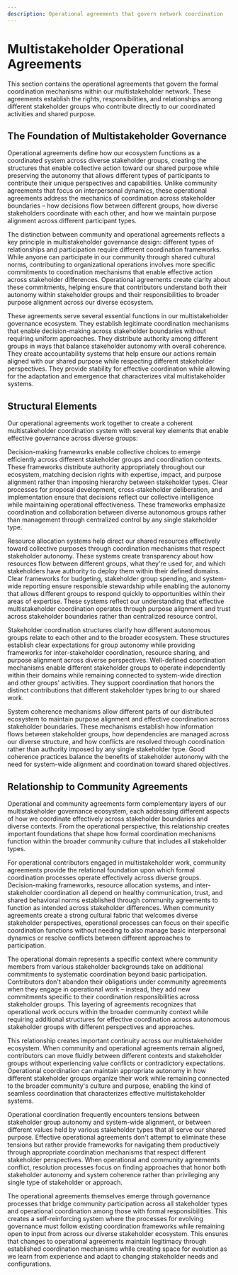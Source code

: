 ```yaml
---
description: Operational agreements that govern network coordination
---
```


# Multistakeholder Operational Agreements

This section contains the operational agreements that govern the formal coordination mechanisms within our multistakeholder network. These agreements establish the rights, responsibilities, and relationships among different stakeholder groups who contribute directly to our coordinated activities and shared purpose.

## The Foundation of Multistakeholder Governance

Operational agreements define how our ecosystem functions as a coordinated system across diverse stakeholder groups, creating the structures that enable collective action toward our shared purpose while preserving the autonomy that allows different types of participants to contribute their unique perspectives and capabilities. Unlike community agreements that focus on interpersonal dynamics, these operational agreements address the mechanics of coordination across stakeholder boundaries – how decisions flow between different groups, how diverse stakeholders coordinate with each other, and how we maintain purpose alignment across different participant types.

The distinction between community and operational agreements reflects a key principle in multistakeholder governance design: different types of relationships and participation require different coordination frameworks. While anyone can participate in our community through shared cultural norms, contributing to organizational operations involves more specific commitments to coordination mechanisms that enable effective action across stakeholder differences. Operational agreements create clarity about these commitments, helping ensure that contributors understand both their autonomy within stakeholder groups and their responsibilities to broader purpose alignment across our diverse ecosystem.

These agreements serve several essential functions in our multistakeholder governance ecosystem. They establish legitimate coordination mechanisms that enable decision-making across stakeholder boundaries without requiring uniform approaches. They distribute authority among different groups in ways that balance stakeholder autonomy with overall coherence. They create accountability systems that help ensure our actions remain aligned with our shared purpose while respecting different stakeholder perspectives. They provide stability for effective coordination while allowing for the adaptation and emergence that characterizes vital multistakeholder systems.

## Structural Elements

Our operational agreements work together to create a coherent multistakeholder coordination system with several key elements that enable effective governance across diverse groups:

Decision-making frameworks enable collective choices to emerge efficiently across different stakeholder groups and coordination contexts. These frameworks distribute authority appropriately throughout our ecosystem, matching decision rights with expertise, impact, and purpose alignment rather than imposing hierarchy between stakeholder types. Clear processes for proposal development, cross-stakeholder deliberation, and implementation ensure that decisions reflect our collective intelligence while maintaining operational effectiveness. These frameworks emphasize coordination and collaboration between diverse autonomous groups rather than management through centralized control by any single stakeholder type.

Resource allocation systems help direct our shared resources effectively toward collective purposes through coordination mechanisms that respect stakeholder autonomy. These systems create transparency about how resources flow between different groups, what they're used for, and which stakeholders have authority to deploy them within their defined domains. Clear frameworks for budgeting, stakeholder group spending, and system-wide reporting ensure responsible stewardship while enabling the autonomy that allows different groups to respond quickly to opportunities within their areas of expertise. These systems reflect our understanding that effective multistakeholder coordination operates through purpose alignment and trust across stakeholder boundaries rather than centralized resource control.

Stakeholder coordination structures clarify how different autonomous groups relate to each other and to the broader ecosystem. These structures establish clear expectations for group autonomy while providing frameworks for inter-stakeholder coordination, resource sharing, and purpose alignment across diverse perspectives. Well-defined coordination mechanisms enable different stakeholder groups to operate independently within their domains while remaining connected to system-wide direction and other groups' activities. They support coordination that honors the distinct contributions that different stakeholder types bring to our shared work.

System coherence mechanisms allow different parts of our distributed ecosystem to maintain purpose alignment and effective coordination across stakeholder boundaries. These mechanisms establish how information flows between stakeholder groups, how dependencies are managed across our diverse structure, and how conflicts are resolved through coordination rather than authority imposed by any single stakeholder type. Good coherence practices balance the benefits of stakeholder autonomy with the need for system-wide alignment and coordination toward shared objectives.

## Relationship to Community Agreements

Operational and community agreements form complementary layers of our multistakeholder governance ecosystem, each addressing different aspects of how we coordinate effectively across stakeholder boundaries and diverse contexts. From the operational perspective, this relationship creates important foundations that shape how formal coordination mechanisms function within the broader community culture that includes all stakeholder types.

For operational contributors engaged in multistakeholder work, community agreements provide the relational foundation upon which formal coordination processes operate effectively across diverse groups. Decision-making frameworks, resource allocation systems, and inter-stakeholder coordination all depend on healthy communication, trust, and shared behavioral norms established through community agreements to function as intended across stakeholder differences. When community agreements create a strong cultural fabric that welcomes diverse stakeholder perspectives, operational processes can focus on their specific coordination functions without needing to also manage basic interpersonal dynamics or resolve conflicts between different approaches to participation.

The operational domain represents a specific context where community members from various stakeholder backgrounds take on additional commitments to systematic coordination beyond basic participation. Contributors don't abandon their obligations under community agreements when they engage in operational work – instead, they add new commitments specific to their coordination responsibilities across stakeholder groups. This layering of agreements recognizes that operational work occurs within the broader community context while requiring additional structures for effective coordination across autonomous stakeholder groups with different perspectives and approaches.

This relationship creates important continuity across our multistakeholder ecosystem. When community and operational agreements remain aligned, contributors can move fluidly between different contexts and stakeholder groups without experiencing value conflicts or contradictory expectations. Operational coordination can maintain appropriate autonomy in how different stakeholder groups organize their work while remaining connected to the broader community's culture and purpose, enabling the kind of seamless coordination that characterizes effective multistakeholder systems.

Operational coordination frequently encounters tensions between stakeholder group autonomy and system-wide alignment, or between different values held by various stakeholder types that all serve our shared purpose. Effective operational agreements don't attempt to eliminate these tensions but rather provide frameworks for navigating them productively through appropriate coordination mechanisms that respect different stakeholder perspectives. When operational and community agreements conflict, resolution processes focus on finding approaches that honor both stakeholder autonomy and system coherence rather than privileging any single type of stakeholder or approach.

The operational agreements themselves emerge through governance processes that bridge community participation across all stakeholder types and operational coordination among those with formal responsibilities. This creates a self-reinforcing system where the processes for evolving governance must follow existing coordination frameworks while remaining open to input from across our diverse stakeholder ecosystem. This ensures that changes to operational agreements maintain legitimacy through established coordination mechanisms while creating space for evolution as we learn from experience and adapt to changing stakeholder needs and configurations.